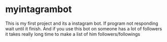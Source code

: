 # myintagrambot
This is my first project and its a instagram bot. If program not responding wait until it finish. And if you use this bot on someone has a lot of followers it takes really long time to make a list of  him followers/followings 
